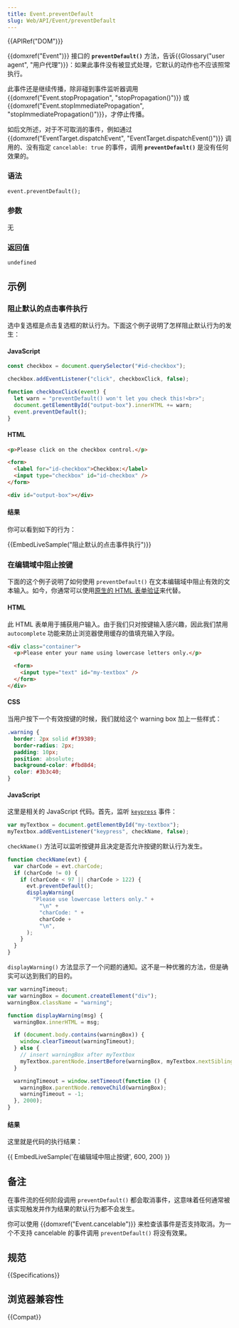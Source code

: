 ```yaml
---
title: Event.preventDefault
slug: Web/API/Event/preventDefault
---
```


{{APIRef("DOM")}}

{{domxref("Event")}} 接口的 **`preventDefault()`** 方法，告诉{{Glossary("user agent", "用户代理")}}：如果此事件没有被显式处理，它默认的动作也不应该照常执行。

此事件还是继续传播，除非碰到事件监听器调用 {{domxref("Event.stopPropagation", "stopPropagation()")}} 或 {{domxref("Event.stopImmediatePropagation", "stopImmediatePropagation()")}}，才停止传播。

如后文所述，对于不可取消的事件，例如通过 {{domxref("EventTarget.dispatchEvent", "EventTarget.dispatchEvent()")}} 调用的、没有指定 `cancelable: true` 的事件，调用 **`preventDefault()`** 是没有任何效果的。

### 语法

```plain
event.preventDefault();
```

### 参数

无

### 返回值

`undefined`

## 示例

### 阻止默认的点击事件执行

选中复选框是点击复选框的默认行为。下面这个例子说明了怎样阻止默认行为的发生：

#### JavaScript

```js
const checkbox = document.querySelector("#id-checkbox");

checkbox.addEventListener("click", checkboxClick, false);

function checkboxClick(event) {
  let warn = "preventDefault() won't let you check this!<br>";
  document.getElementById("output-box").innerHTML += warn;
  event.preventDefault();
}
```

#### HTML

```html
<p>Please click on the checkbox control.</p>

<form>
  <label for="id-checkbox">Checkbox:</label>
  <input type="checkbox" id="id-checkbox" />
</form>

<div id="output-box"></div>
```

#### 结果

你可以看到如下的行为：

{{EmbedLiveSample("阻止默认的点击事件执行")}}

### 在编辑域中阻止按键

下面的这个例子说明了如何使用 `preventDefault()` 在文本编辑域中阻止有效的文本输入。如今，你通常可以使用[原生的 HTML 表单验证](/zh-CN/docs/Learn/HTML/Forms/Data_form_validation)来代替。

#### HTML

此 HTML 表单用于捕获用户输入。由于我们只对按键输入感兴趣，因此我们禁用 `autocomplete` 功能来防止浏览器使用缓存的值填充输入字段。

```html
<div class="container">
  <p>Please enter your name using lowercase letters only.</p>

  <form>
    <input type="text" id="my-textbox" />
  </form>
</div>
```

#### CSS

当用户按下一个有效按键的时候，我们就给这个 warning box 加上一些样式：

```css
.warning {
  border: 2px solid #f39389;
  border-radius: 2px;
  padding: 10px;
  position: absolute;
  background-color: #fbd8d4;
  color: #3b3c40;
}
```

#### JavaScript

这里是相关的 JavaScript 代码。首先，监听 [`keypress`](/zh-CN/docs/Web/API/Element/keypress_event) 事件：

```js
var myTextbox = document.getElementById("my-textbox");
myTextbox.addEventListener("keypress", checkName, false);
```

`checkName()` 方法可以监听按键并且决定是否允许按键的默认行为发生。

```js
function checkName(evt) {
  var charCode = evt.charCode;
  if (charCode != 0) {
    if (charCode < 97 || charCode > 122) {
      evt.preventDefault();
      displayWarning(
        "Please use lowercase letters only." +
          "\n" +
          "charCode: " +
          charCode +
          "\n",
      );
    }
  }
}
```

`displayWarning()` 方法显示了一个问题的通知。这不是一种优雅的方法，但是确实可以达到我们的目的。

```js
var warningTimeout;
var warningBox = document.createElement("div");
warningBox.className = "warning";

function displayWarning(msg) {
  warningBox.innerHTML = msg;

  if (document.body.contains(warningBox)) {
    window.clearTimeout(warningTimeout);
  } else {
    // insert warningBox after myTextbox
    myTextbox.parentNode.insertBefore(warningBox, myTextbox.nextSibling);
  }

  warningTimeout = window.setTimeout(function () {
    warningBox.parentNode.removeChild(warningBox);
    warningTimeout = -1;
  }, 2000);
}
```

#### 结果

这里就是代码的执行结果：

{{ EmbedLiveSample('在编辑域中阻止按键', 600, 200) }}

## 备注

在事件流的任何阶段调用 `preventDefault()` 都会取消事件，这意味着任何通常被该实现触发并作为结果的默认行为都不会发生。

你可以使用 {{domxref("Event.cancelable")}} 来检查该事件是否支持取消。为一个不支持 cancelable 的事件调用 `preventDefault()` 将没有效果。

## 规范

{{Specifications}}

## 浏览器兼容性

{{Compat}}
